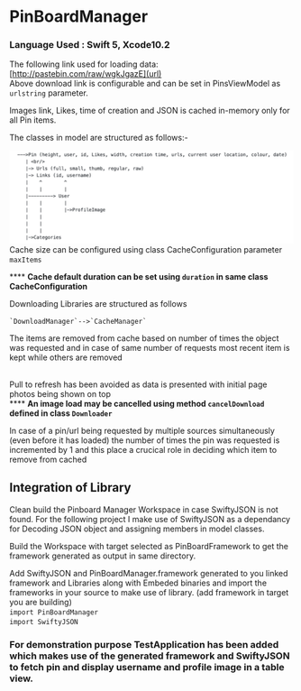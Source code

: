 # PinBoardManager

### Language Used : Swift 5, Xcode10.2

The following link used for loading data: <br/>
[http://pastebin.com/raw/wgkJgazE](url) <br/>
Above download link is configurable and can be set in PinsViewModel as `urlstring` parameter.

Images link, Likes, time of creation  and JSON is cached in-memory only for all Pin items.

The classes in model are structured as follows:-
 
![Alt text](Structure.png)
Cache size can be configured using class CacheConfiguration parameter `maxItems`

**** <b> Cache default duration can be set using `duration` in same class CacheConfiguration </b>

Downloading Libraries are structured as follows

    `DownloadManager`-->`CacheManager`

The items are removed from cache based on number of times the object was requested and in case of same number of requests most recent item is kept while others are removed

<br/>Pull to refresh has been avoided as data is presented with initial page photos being shown on top<br/>
**** <b> An image load may be cancelled using method `cancelDownload` defined in class `Downloader` </b>

In case of a pin/url being requested by multiple sources simultaneously (even before it has loaded) the number of times
the pin was requested is incremented by 1 and this place a crucical role in deciding which item to remove from cached

## Integration of Library

Clean build the Pinboard Manager Workspace in case SwiftyJSON is not found.
For the following project I make use of SwiftyJSON as a dependancy for Decoding JSON object and assigning members in model classes.

Build the Workspace with target selected as PinBoardFramework to get the framework generated as output in same directory.

Add SwiftyJSON and PinBoardManager.framework generated to you linked framework and Libraries along with Embeded binaries and import the frameworks in your source to make use of library. (add framework in target you are building) <br/>
`import PinBoardManager` <br/>
`import SwiftyJSON`


### **For demonstration purpose TestApplication has been added which makes use of the generated framework and SwiftyJSON to fetch pin and display username and profile image in a table view.**

